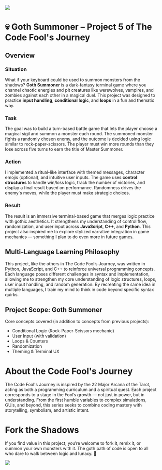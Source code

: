 <body>
<img src=";" />

<h1>💀 Goth Summoner – Project 5 of The Code Fool's Journey</h1>

<h2>Overview</h2>

<h3>Situation</h3>
<p>What if your keyboard could be used to summon monsters from the shadows? <strong>Goth Summoner</strong> is a dark-fantasy terminal game where you channel chaotic energies and pit creatures like werewolves, vampires, and zombies against each other in a magical duel. This project was designed to practice <strong>input handling</strong>, <strong>conditional logic</strong>, and <strong>loops</strong> in a fun and thematic way.</p>

<h3>Task</h3>
<p>The goal was to build a turn-based battle game that lets the player choose a magical sigil and summon a monster each round. The summoned monster fights a randomly chosen enemy, and the outcome is decided using logic similar to rock-paper-scissors. The player must win more rounds than they lose across five turns to earn the title of Master Summoner.</p>

<h3>Action</h3>
<p>I implemented a ritual-like interface with themed messages, character emojis (optional), and intuitive user inputs. The game uses <strong>control structures</strong> to handle win/loss logic, track the number of victories, and display a final result based on performance. Randomness drives the enemy's moves, while the player must make strategic choices.</p>

<h3>Result</h3>
<p>The result is an immersive terminal-based game that merges logic practice with gothic aesthetics. It strengthens my understanding of control flow, randomization, and user input across <strong>JavaScript</strong>, <strong>C++</strong>, and <strong>Python</strong>. This project also inspired me to explore stylized narrative integration in game mechanics — something I plan to do even more in future games.</p>

<h2>Multi-Language Learning Philosophy</h2>
<p>This project, like the others in The Code Fool’s Journey, was written in Python, JavaScript, and C++ to reinforce universal programming concepts. Each language poses different challenges in syntax and implementation, allowing me to strengthen my core understanding of logic structures, loops, user input handling, and random generation. By recreating the same idea in multiple languages, I train my mind to think in code beyond specific syntax quirks.</p>

<h2>Project Scope: Goth Summoner</h2>
<p>Core concepts covered (in addition to concepts from previous projects):</p>
<ul>
  <li>Conditional Logic (Rock-Paper-Scissors mechanic)</li>
  <li>User Input (with validation)</li>
  <li>Loops & Counters</li>
  <li>Randomization</li>
  <li>Theming & Terminal UX</li>
</ul>

<h1>About the Code Fool's Journey</h1>
<p>The Code Fool's Journey is inspired by the 22 Major Arcana of the Tarot, acting as both a programming curriculum and a spiritual quest. Each project corresponds to a stage in the Fool’s growth — not just in power, but in understanding. From the first humble variables to complex simulations, GUIs, and beyond, this series seeks to combine coding mastery with storytelling, symbolism, and artistic intent.</p>

<h1>Fork the Shadows</h1>
<p>If you find value in this project, you’re welcome to fork it, remix it, or summon your own monsters with it. The goth path of code is open to all who dare to walk between logic and lunacy. 🦇</p>

<img src=";" />
</body>
